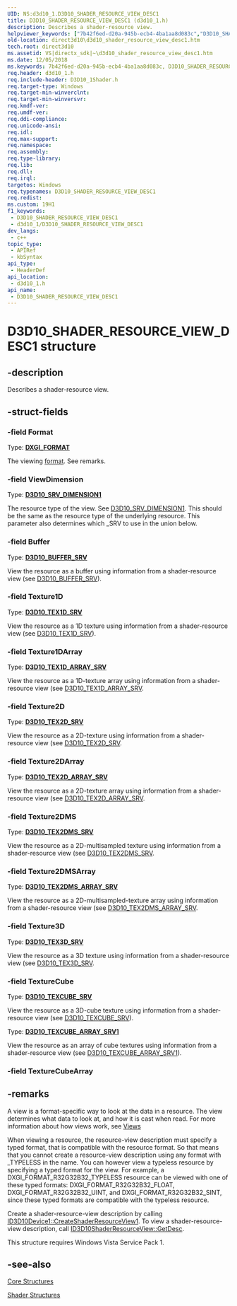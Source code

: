 ```yaml
---
UID: NS:d3d10_1.D3D10_SHADER_RESOURCE_VIEW_DESC1
title: D3D10_SHADER_RESOURCE_VIEW_DESC1 (d3d10_1.h)
description: Describes a shader-resource view.
helpviewer_keywords: ["7b42f6ed-d20a-945b-ecb4-4ba1aa8d083c","D3D10_SHADER_RESOURCE_VIEW_DESC1","D3D10_SHADER_RESOURCE_VIEW_DESC1 structure [Direct3D 10]","d3d10_1/D3D10_SHADER_RESOURCE_VIEW_DESC1","direct3d10.d3d10_shader_resource_view_desc1"]
old-location: direct3d10\d3d10_shader_resource_view_desc1.htm
tech.root: direct3d10
ms.assetid: VS|directx_sdk|~\d3d10_shader_resource_view_desc1.htm
ms.date: 12/05/2018
ms.keywords: 7b42f6ed-d20a-945b-ecb4-4ba1aa8d083c, D3D10_SHADER_RESOURCE_VIEW_DESC1, D3D10_SHADER_RESOURCE_VIEW_DESC1 structure [Direct3D 10], d3d10_1/D3D10_SHADER_RESOURCE_VIEW_DESC1, direct3d10.d3d10_shader_resource_view_desc1
req.header: d3d10_1.h
req.include-header: D3D10_1Shader.h
req.target-type: Windows
req.target-min-winverclnt: 
req.target-min-winversvr: 
req.kmdf-ver: 
req.umdf-ver: 
req.ddi-compliance: 
req.unicode-ansi: 
req.idl: 
req.max-support: 
req.namespace: 
req.assembly: 
req.type-library: 
req.lib: 
req.dll: 
req.irql: 
targetos: Windows
req.typenames: D3D10_SHADER_RESOURCE_VIEW_DESC1
req.redist: 
ms.custom: 19H1
f1_keywords:
 - D3D10_SHADER_RESOURCE_VIEW_DESC1
 - d3d10_1/D3D10_SHADER_RESOURCE_VIEW_DESC1
dev_langs:
 - c++
topic_type:
 - APIRef
 - kbSyntax
api_type:
 - HeaderDef
api_location:
 - d3d10_1.h
api_name:
 - D3D10_SHADER_RESOURCE_VIEW_DESC1
---
```


# D3D10_SHADER_RESOURCE_VIEW_DESC1 structure


## -description

Describes a shader-resource view.

## -struct-fields

### -field Format

Type: <b><a href="/windows/desktop/api/dxgiformat/ne-dxgiformat-dxgi_format">DXGI_FORMAT</a></b>

The viewing <a href="/windows/desktop/api/dxgiformat/ne-dxgiformat-dxgi_format">format</a>. See remarks.

### -field ViewDimension

Type: <b><a href="/previous-versions/windows/desktop/legacy/bb694535(v=vs.85)">D3D10_SRV_DIMENSION1</a></b>

The resource type of the view. See <a href="/previous-versions/windows/desktop/legacy/bb694535(v=vs.85)">D3D10_SRV_DIMENSION1</a>. This should be the same as the resource type of the underlying resource. This parameter also determines which _SRV to use in the union below.

### -field Buffer

Type: <b><a href="/windows/desktop/api/d3d10/ns-d3d10-d3d10_buffer_srv">D3D10_BUFFER_SRV</a></b>

View the resource as a buffer using information from a shader-resource view (see <a href="/windows/desktop/api/d3d10/ns-d3d10-d3d10_buffer_srv">D3D10_BUFFER_SRV</a>).

### -field Texture1D

Type: <b><a href="/windows/desktop/api/d3d10/ns-d3d10-d3d10_tex1d_srv">D3D10_TEX1D_SRV</a></b>

View the resource as a 1D texture using information from a shader-resource view (see <a href="/windows/desktop/api/d3d10/ns-d3d10-d3d10_tex1d_srv">D3D10_TEX1D_SRV</a>).

### -field Texture1DArray

Type: <b><a href="/windows/desktop/api/d3d10/ns-d3d10-d3d10_tex1d_array_srv">D3D10_TEX1D_ARRAY_SRV</a></b>

View the resource as a 1D-texture array using information from a shader-resource view (see <a href="/windows/desktop/api/d3d10/ns-d3d10-d3d10_tex1d_array_srv">D3D10_TEX1D_ARRAY_SRV</a>.

### -field Texture2D

Type: <b><a href="/windows/desktop/api/d3d10/ns-d3d10-d3d10_tex2d_srv">D3D10_TEX2D_SRV</a></b>

View the resource as a 2D-texture using information from a shader-resource view (see <a href="/windows/desktop/api/d3d10/ns-d3d10-d3d10_tex2d_srv">D3D10_TEX2D_SRV</a>.

### -field Texture2DArray

Type: <b><a href="/windows/desktop/api/d3d10/ns-d3d10-d3d10_tex2d_array_srv">D3D10_TEX2D_ARRAY_SRV</a></b>

View the resource as a 2D-texture array using information from a shader-resource view (see <a href="/windows/desktop/api/d3d10/ns-d3d10-d3d10_tex2d_array_srv">D3D10_TEX2D_ARRAY_SRV</a>.

### -field Texture2DMS

Type: <b><a href="/windows/desktop/api/d3d10/ns-d3d10-d3d10_tex2dms_srv">D3D10_TEX2DMS_SRV</a></b>

View the resource as a 2D-multisampled texture using information from a shader-resource view (see <a href="/windows/desktop/api/d3d10/ns-d3d10-d3d10_tex2dms_srv">D3D10_TEX2DMS_SRV</a>.

### -field Texture2DMSArray

Type: <b><a href="/windows/desktop/api/d3d10/ns-d3d10-d3d10_tex2dms_array_srv">D3D10_TEX2DMS_ARRAY_SRV</a></b>

View the resource as a 2D-multisampled-texture array using information from a shader-resource view (see <a href="/windows/desktop/api/d3d10/ns-d3d10-d3d10_tex2dms_array_srv">D3D10_TEX2DMS_ARRAY_SRV</a>.

### -field Texture3D

Type: <b><a href="/windows/desktop/api/d3d10/ns-d3d10-d3d10_tex3d_srv">D3D10_TEX3D_SRV</a></b>

View the resource as a 3D texture using information from a shader-resource view (see <a href="/windows/desktop/api/d3d10/ns-d3d10-d3d10_tex3d_srv">D3D10_TEX3D_SRV</a>.

### -field TextureCube

Type: <b><a href="/windows/desktop/api/d3d10/ns-d3d10-d3d10_texcube_srv">D3D10_TEXCUBE_SRV</a></b>

View the resource as a 3D-cube texture using information from a shader-resource view (see <a href="/windows/desktop/api/d3d10/ns-d3d10-d3d10_texcube_srv">D3D10_TEXCUBE_SRV</a>).

Type: <b><a href="/windows/desktop/api/d3d10_1/ns-d3d10_1-d3d10_texcube_array_srv1">D3D10_TEXCUBE_ARRAY_SRV1</a></b>

View the resource as an array of cube textures using information from a shader-resource view (see <a href="/windows/desktop/api/d3d10_1/ns-d3d10_1-d3d10_texcube_array_srv1">D3D10_TEXCUBE_ARRAY_SRV1</a>).

### -field TextureCubeArray

## -remarks

A view is a format-specific way to look at the data in a resource. The view determines what data to look at, and how it is cast when read. For more information about how views work, see <a href="/windows/desktop/direct3d10/d3d10-graphics-programming-guide-resources-access-views">Views</a>


When viewing a resource, the resource-view description must specify a typed format, that is compatible with the resource format. So that means that you cannot create a resource-view description using any format with _TYPELESS in the name. You can however view a typeless resource by specifying a typed format for the view. For example, a DXGI_FORMAT_R32G32B32_TYPELESS resource can be viewed with one of these typed formats: DXGI_FORMAT_R32G32B32_FLOAT, DXGI_FORMAT_R32G32B32_UINT, and DXGI_FORMAT_R32G32B32_SINT, since these typed formats are compatible with the typeless resource.

Create a shader-resource-view description by calling <a href="/windows/desktop/api/d3d10_1/nf-d3d10_1-id3d10device1-createshaderresourceview1">ID3D10Device1::CreateShaderResourceView1</a>. To view a shader-resource-view description, call <a href="/windows/desktop/api/d3d10/nf-d3d10-id3d10shaderresourceview-getdesc">ID3D10ShaderResourceView::GetDesc</a>.

This structure requires Windows Vista Service Pack 1.

## -see-also

<a href="/windows/desktop/direct3d10/d3d10-graphics-reference-d3d10-core-structures">Core Structures</a>



<a href="/windows/desktop/direct3d10/d3d10-graphics-reference-d3d10-shader-structures">Shader Structures</a>